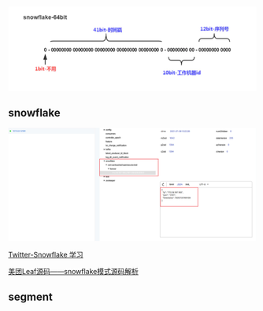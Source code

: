 # 

![leaf结构](./scripts/leaf-snowflake.png)









## snowflake


![zookeeper上报数据](./scripts/zoo.png)



[Twitter-Snowflake 学习](https://blog.csdn.net/x_iya/article/details/118384497)

[美团Leaf源码——snowflake模式源码解析](https://blog.csdn.net/bskfnvjtlyzmv867/article/details/90247036)


## segment
